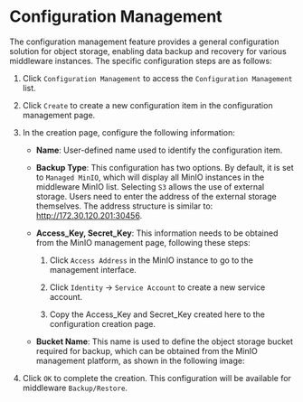 # Configuration Management

The configuration management feature provides a general configuration solution for object storage, enabling data backup and recovery for various middleware instances. The specific configuration steps are as follows:

1. Click `Configuration Management` to access the `Configuration Management` list.


2. Click `Create` to create a new configuration item in the configuration management page.


3. In the creation page, configure the following information:



    - **Name**: User-defined name used to identify the configuration item.
  
    - **Backup Type**: This configuration has two options. By default, it is set to `Managed MinIO`, which will display all MinIO instances in the middleware MinIO list. Selecting `S3` allows the use of external storage. Users need to enter the address of the external storage themselves. The address structure is similar to: http://172.30.120.201:30456.
  
    - **Access_Key, Secret_Key**: This information needs to be obtained from the MinIO management page, following these steps:
  
        1. Click `Access Address` in the MinIO instance to go to the management interface.
  
  
        2. Click `Identity` -> `Service Account` to create a new service account.
  

  
        3. Copy the Access_Key and Secret_Key created here to the configuration creation page.
  

  
    - **Bucket Name**: This name is used to define the object storage bucket required for backup, which can be obtained from the MinIO management platform, as shown in the following image:
  


4. Click `OK` to complete the creation. This configuration will be available for middleware `Backup/Restore`.

